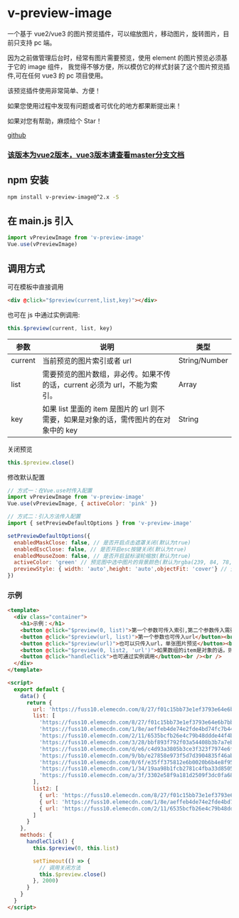 # v-preview-image

一个基于 vue2/vue3 的图片预览插件，可以缩放图片，移动图片，旋转图片，目前只支持 pc 端。

因为之前做管理后台时，经常有图片需要预览，使用 element 的图片预览必须基于它的 image 组件，
我觉得不够方便，所以模仿它的样式封装了这个图片预览插件,可在任何 vue3 的 pc 项目使用。

该预览插件使用非常简单、方便！

如果您使用过程中发现有问题或者可优化的地方都果断提出来！

如果对您有帮助，麻烦给个 Star！


[github](https://github.com/zhangchuqiang/v-preview-image/tree/2.x)


### [该版本为vue2版本，vue3版本请查看master分支文档](https://github.com/zhangchuqiang/v-preview-image)


## npm 安装

```bash
npm install v-preview-image@^2.x -S
```

## 在 main.js 引入

```javascript
import vPreviewImage from 'v-preview-image'
Vue.use(vPreviewImage)
```

## 调用方式

可在模板中直接调用

```html
<div @click="$preview(current,list,key)"></div>
```

也可在 js 中通过实例调用:

```javascript
this.$preview(current, list, key)
```

| 参数    | 说明                                                                                  | 类型          |
| ------- | ------------------------------------------------------------------------------------- | ------------- |
| current | 当前预览的图片索引或者 url                                                            | String/Number |
| list    | 需要预览的图片数组，非必传。如果不传的话，current 必须为 url，不能为索引。            | Array         |
| key     | 如果 list 里面的 item 是图片的 url 则不需要，如果是对象的话，需传图片的在对象中的 key | String        |

关闭预览

```javascript
this.$preview.close()
```

修改默认配置

```javascript
// 方式一：在Vue.use时传入配置
import vPreviewImage from 'v-preview-image'
Vue.use(vPreviewImage, { activeColor: 'pink' })

// 方式二：引入方法传入配置
import { setPreviewDefaultOptions } from 'v-preview-image'

setPreviewDefaultOptions({
  enabledMaskClose: false, // 是否开启点击遮罩关闭(默认为true)
  enabledEscClose: false, // 是否开启esc按键关闭(默认为true)
  enabledMouseZoom: false, // 是否开启鼠标滚轮缩放(默认为true)
  activeColor: 'green' // 预览图中选中图片的背景颜色(默认为rgba(239, 84, 78, 0.7))
  previewStyle: { width: 'auto',height: 'auto',objectFit: 'cover'} // 预览图样式
})
```

### 示例

```html
<template>
  <div class="container">
    <h1>示例：</h1>
    <button @click="$preview(0, list)">第一个参数可传入索引,第二个参数传入需要预览的图片数组</button><br /><br />
    <button @click="$preview(url, list)">第一个参数也可传入url</button><br /><br />
    <button @click="$preview(url)">也可以只传入url，单张图片预览</button><br /><br />
    <button @click="$preview(0, list2, 'url')">如果数组的item是对象的话，则第三个参数要指定图片在对象中的key</button><br /><br />
    <button @click="handleClick">也可通过实例调用</button><br /><br />
  </div>
</template>

<script>
  export default {
    data() {
      return {
        url: 'https://fuss10.elemecdn.com/8/27/f01c15bb73e1ef3793e64e6b7bbccjpeg.jpeg',
        list: [
          'https://fuss10.elemecdn.com/8/27/f01c15bb73e1ef3793e64e6b7bbccjpeg.jpeg',
          'https://fuss10.elemecdn.com/1/8e/aeffeb4de74e2fde4bd74fc7b4486jpeg.jpeg',
          'https://fuss10.elemecdn.com/2/11/6535bcfb26e4c79b48ddde44f4b6fjpeg.jpeg',
          'https://fuss10.elemecdn.com/3/28/bbf893f792f03a54408b3b7a7ebf0jpeg.jpeg',
          'https://fuss10.elemecdn.com/d/e6/c4d93a3805b3ce3f323f7974e6f78jpeg.jpeg',
          'https://fuss10.elemecdn.com/9/bb/e27858e973f5d7d3904835f46abbdjpeg.jpeg',
          'https://fuss10.elemecdn.com/0/6f/e35ff375812e6b0020b6b4e8f9583jpeg.jpeg',
          'https://fuss10.elemecdn.com/1/34/19aa98b1fcb2781c4fba33d850549jpeg.jpeg',
          'https://fuss10.elemecdn.com/a/3f/3302e58f9a181d2509f3dc0fa68b0jpeg.jpeg'
        ],
        list2: [
          { url: 'https://fuss10.elemecdn.com/8/27/f01c15bb73e1ef3793e64e6b7bbccjpeg.jpeg' },
          { url: 'https://fuss10.elemecdn.com/1/8e/aeffeb4de74e2fde4bd74fc7b4486jpeg.jpeg' },
          { url: 'https://fuss10.elemecdn.com/2/11/6535bcfb26e4c79b48ddde44f4b6fjpeg.jpeg' }
        ]
      }
    },
    methods: {
      handleClick() {
        this.$preview(0, this.list)

        setTimeout(() => {
          // 调用关闭方法
          this.$preview.close()
        }, 2000)
      }
    }
  }
</script>
```
